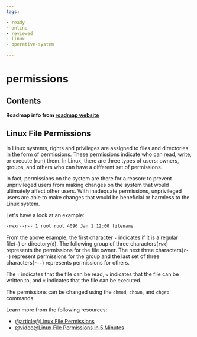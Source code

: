 ```yaml
---
tags:

- ready
- online
- reviewed
- linux
- operative-system

---
```


# permissions

## Contents

__Roadmap info from [roadmap website](https://roadmap.sh/linux/working-with-files/permissions)__

## Linux File Permissions

In Linux systems, rights and privileges are assigned to files and directories in the form of permissions. These permissions indicate who can read, write, or execute (run) them. In Linux, there are three types of users: owners, groups, and others who can have a different set of permissions.

In fact, permissions on the system are there for a reason: to prevent unprivileged users from making changes on the system that would ultimately affect other users. With inadequate permissions, unprivileged users are able to make changes that would be beneficial or harmless to the Linux system.

Let's have a look at an example:

```bash
-rwxr--r-- 1 root root 4096 Jan 1 12:00 filename
```

From the above example, the first character `-` indicates if it is a regular file(`-`) or directory(`d`). The following group of three characters(`rwx`) represents the permissions for the file owner. The next three characters(`r--`) represent permissions for the group and the last set of three characters(`r--`) represents permissions for others.

The `r` indicates that the file can be read, `w` indicates that the file can be written to, and `x` indicates that the file can be executed.

The permissions can be changed using the `chmod`, `chown`, and `chgrp` commands.

Learn more from the following resources:

* [@article@Linux File Permissions](https://linuxhandbook.com/linux-file-permissions/)
* [@video@Linux File Permissions in 5 Minutes](https://www.youtube.com/watch?v=LnKoncbQBsM)
